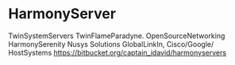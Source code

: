 HarmonyServer
=============

TwinSystemServers TwinFlameParadyne. OpenSourceNetworking HarmonySerenity Nusys Solutions GlobalLinkIn, Cisco/Google/ HostSystems
https://bitbucket.org/captain_idavid/harmonyservers

